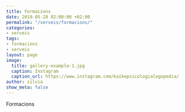 ```yaml
---
title: Formacions
date: 2019-05-28 02:00:00 +02:00
permalink: "/serveis/formacions/"
categories:
- serveis
tags:
- formacions
- serveis
layout: page
image:
  title: gallery-example-1.jpg
  caption: Instagram
  caption_url: https://www.instagram.com/kaikepsicologialogopedia/
author: silvia
show_meta: false
---
```


Formacions
